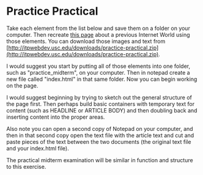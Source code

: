 Practice Practical
==================

Take each element from the list below and save them on a folder on your computer. Then recreate [this page](http://itpwebdev.usc.edu/images/practice-practical.gif) about a previous Internet World using those elements. You can download those images and text from [http://itpwebdev.usc.edu/downloads/practice-practical.zip](http://itpwebdev.usc.edu/downloads/practice-practical.zip).

I would suggest you start by putting all of those elements into one folder, such as "practice_midterm", on your computer. Then in notepad create a new file called "index.html" in that same folder. Now you can begin working on the page.

I would suggest beginning by trying to sketch out the general structure of the page first. Then perhaps build basic containers with temporary text for content (such as HEADLINE or ARTICLE BODY) and then doubling back and inserting content into the proper areas.

Also note you can open a second copy of Notepad on your computer, and then in that second copy open the text file with the article text and cut and paste pieces of the text between the two documents (the original text file and your index.html file).

The practical midterm examination will be similar in function and structure to this exercise. 

